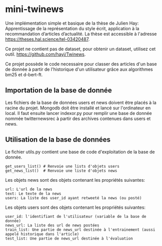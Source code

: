 # mini-twinews
Une implémentation simple et basique de la thèse de Julien Hay: Apprentissage de la représentation du style écrit, application à la recommandation d’articles d’actualité. La thèse est accessible à l'adresse <https://theses.hal.science/tel-03420487>.

Ce projet ne contient pas de dataset, pour obtenir un dataset, utilisez cet outil. <https://github.com/hayj/Twinews>.

Ce projet possède le code necessaire pour classer des articles d'un base de donnée à partir de l'historique d'un utilisateur grâce aux algorithmes bm25 et d-bert-ft.

## Importation de la base de donnée

Les fichiers de la base de données users et news doivent être placés à la racine du projet. Mongodb doit être installé et lancé sur l'ordinateur en local.
Il faut ensuite lancer indexor.py pour remplir une base de donnée nommée twitternewsrec à partir des archives contenues dans users et news.

## Utilisation de la base de données

Le fichier utils.py contient une base de code d'exploitation de la base de donnée.

    get_users_list() # Renvoie une lists d'objets users
    get_news_list()  # Renvoie une liste d'objets news

Les objets news sont des objets contenant les propriétés suivantes:

    url: L'url de la news
    text: Le texte de la news
    users: La liste des user_id ayant retweeté la news (ou posté)

Les objets users sont des objets contenant les propriétés suivantes:

    user_id: l'identifiant de l'utilisateur (variable de la base de donnée)
    news_url: La liste des url de news postées
    train_list: Une partie de news_url destinée à l'entrainement (aussi appelé historique dans l'article)
    test_list: Une partie de news_url destinée à l'évaluation



